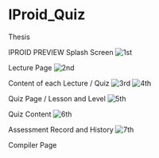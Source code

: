 # IProid_Quiz
Thesis

IPROID PREVIEW
Splash Screen
![1st](https://user-images.githubusercontent.com/115217805/194719496-6f64e54d-3f98-46a1-bcb4-14803da8b5e4.png)

Lecture Page
![2nd](https://user-images.githubusercontent.com/115217805/194719498-c0bdc058-44e8-4958-893c-e5e1a9cad6e5.png)

Content of each Lecture / Quiz
![3rd](https://user-images.githubusercontent.com/115217805/194719499-f318eb86-d808-45ce-bedf-44b41a435c27.png)
![4th](https://user-images.githubusercontent.com/115217805/194719501-73dcb0b5-44b9-48e9-b14d-033abacdc986.png)

Quiz Page / Lesson and Level 
![5th](https://user-images.githubusercontent.com/115217805/194719502-c5086511-35ba-4efb-98c6-f05e65d00c41.png)

Quiz Content 
![6th](https://user-images.githubusercontent.com/115217805/194719504-9215f011-e6ff-4257-b9ab-fc77ed4d611b.png)

Assessment Record and History
![7th](https://user-images.githubusercontent.com/115217805/194719505-e23289c1-d806-4e64-aa11-3b5d3f5ab5cd.png)

Compiler Page

